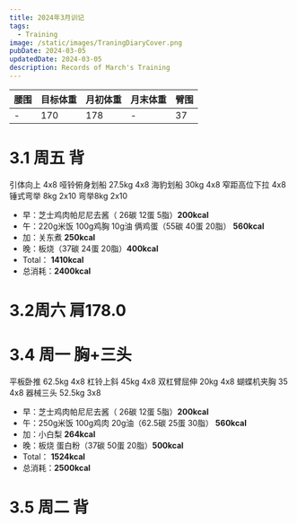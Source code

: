 ```yaml
---
title: 2024年3月训记
tags:
  - Training
image: /static/images/TraningDiaryCover.png
pubDate: 2024-03-05
updatedDate: 2024-03-05
description: Records of March's Training
---
```


| 腰围 | 目标体重 | 月初体重 | 月末体重 | 臂围 |
| ---- | -------- | -------- | -------- | ---- |
| -    | 170      | 178      | -    | 37   |
# 3.1 周五 背
引体向上 4x8
哑铃俯身划船 27.5kg 4x8
海豹划船 30kg 4x8
窄距高位下拉 4x8
锤式弯举 8kg 2x10 弯举8kg 2x10
- 早：芝士鸡肉帕尼尼去酱（ 26碳 12蛋 5脂）**200kcal**
- 午：220g米饭 100g鸡胸 10g油 俩鸡蛋（55碳 40蛋 20脂） **560kcal**
- 加：关东煮  **250kcal**
- 晚：板烧（37碳 24蛋 20脂）**400kcal**
- Total： **1410kcal**
- 总消耗：**2400kcal**

# 3.2周六 肩178.0

# 3.4 周一 胸+三头
平板卧推 62.5kg 4x8
杠铃上斜 45kg 4x8
双杠臂屈伸 20kg 4x8
蝴蝶机夹胸 35 4x8
器械三头 52.5kg 3x8
- 早：芝士鸡肉帕尼尼去酱（ 26碳 12蛋 5脂）**200kcal**
- 午：250g米饭 100g鸡肉 20g油（62.5碳 25蛋 30脂） **560kcal**
- 加：小白梨  **264kcal**
- 晚：板烧 蛋白粉（37碳 50蛋 20脂）**500kcal**
- Total： **1524kcal**
- 总消耗：**2500kcal**
# 3.5 周二 背


